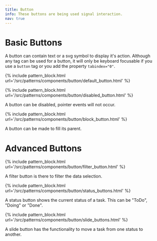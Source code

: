 ```yaml
---
title: Button
info: These buttons are being used signal interaction.
nav: true
---
```


# Basic Buttons

A button can contain text or a svg symbol to display it's action. Although any tag can be used for a button, it will only be keyboard focusable if you use a `button` tag or you add the property `tabindex="0"`.

{% include pattern_block.html url='/src/patterns/components/button/default_button.html' %}

{% include pattern_block.html url='/src/patterns/components/button/disabled_button.html' %}

A button can be disabled, pointer events will not occur.

{% include pattern_block.html url='/src/patterns/components/button/block_button.html' %}

A button can be made to fill its parent.

# Advanced Buttons

{% include pattern_block.html url='/src/patterns/components/button/filter_button.html' %}

A filter button is there to filter the data selection.

{% include pattern_block.html url='/src/patterns/components/button/status_buttons.html' %}

A status button shows the current status of a task. This can be "ToDo", "Doing" or "Done".

{% include pattern_block.html url='/src/patterns/components/button/slide_buttons.html' %}

A slide button has the functionality to move a task from one status to another.
